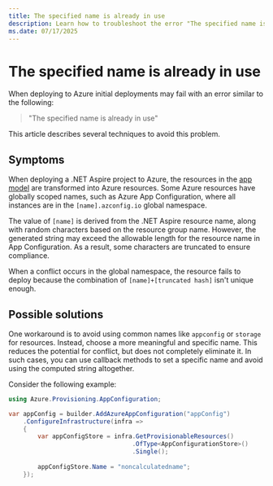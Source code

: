 ```yaml
---
title: The specified name is already in use
description: Learn how to troubleshoot the error "The specified name is already in use" when deploying to Azure.
ms.date: 07/17/2025
---
```


# The specified name is already in use

When deploying to Azure initial deployments may fail with an error similar to the following:

> "The specified name is already in use"

This article describes several techniques to avoid this problem.

## Symptoms

When deploying a .NET Aspire project to Azure, the resources in the [app model](../fundamentals/app-host-overview.md#define-the-app-model) are transformed into Azure resources. Some Azure resources have globally scoped names, such as Azure App Configuration, where all instances are in the `[name].azconfig.io` global namespace.

The value of `[name]` is derived from the .NET Aspire resource name, along with random characters based on the resource group name. However, the generated string may exceed the allowable length for the resource name in App Configuration. As a result, some characters are truncated to ensure compliance.

When a conflict occurs in the global namespace, the resource fails to deploy because the combination of `[name]+[truncated hash]` isn't unique enough.

## Possible solutions

One workaround is to avoid using common names like `appconfig` or `storage` for resources. Instead, choose a more meaningful and specific name. This reduces the potential for conflict, but does not completely eliminate it. In such cases, you can use callback methods to set a specific name and avoid using the computed string altogether.

Consider the following example:

```csharp
using Azure.Provisioning.AppConfiguration;

var appConfig = builder.AddAzureAppConfiguration("appConfig")
    .ConfigureInfrastructure(infra =>
    {
        var appConfigStore = infra.GetProvisionableResources()
                                  .OfType<AppConfigurationStore>()
                                  .Single();
        
        appConfigStore.Name = "noncalculatedname";
    });
```
